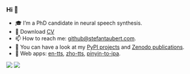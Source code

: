 ### Hi 👋

- 🎓 I’m a PhD candidate in neural speech synthesis.
- 📄 Download [CV](https://stefantaubert.com/wp-content/uploads/2025/08/cv.pdf)
- 📫 How to reach me: github@stefantaubert.com.
- 🐍 You can have a look at my [PyPI projects](https://pypi.org/user/stefantaubert/) and [Zenodo publications](https://zenodo.org/search?q=metadata.creators.person_or_org.name%3A%22Taubert%2C%20Stefan%22&l=list&p=1&s=20&sort=mostviewed).
- 💬 Web apps: [en-tts](https://huggingface.co/spaces/stefantaubert/en-tts), [zho-tts](https://huggingface.co/spaces/stefantaubert/zho-tts), [pinyin-to-ipa](https://huggingface.co/spaces/stefantaubert/pinyin-to-ipa).

![](https://github-readme-stats.vercel.app/api?username=stefantaubert&count_private=true&show_icons=true&hide_title=true&hide_border=true&theme=transparent)
![](https://github-readme-stats.vercel.app/api/top-langs/?username=stefantaubert&layout=compact&hide_title=true&hide_border=true&theme=transparent)
